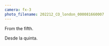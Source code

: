 ```yaml
---
camera: fx-3
photo_filename: 202212_CO_london_000081660007
---
```


From the fifth.

Desde la quinta.